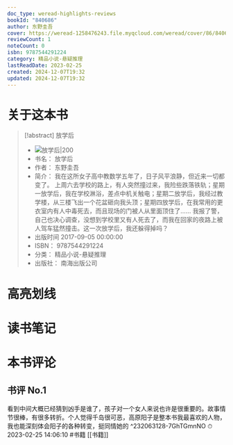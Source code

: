 ```yaml
---
doc_type: weread-highlights-reviews
bookId: "840686"
author: 东野圭吾
cover: https://weread-1258476243.file.myqcloud.com/weread/cover/86/840686/t7_840686.jpg
reviewCount: 1
noteCount: 0
isbn: 9787544291224
category: 精品小说-悬疑推理
lastReadDate: 2023-02-25
created: 2024-12-07T19:32
updated: 2024-12-07T19:32
---
```

# 关于这本书
> [!abstract] 放学后
> - ![ 放学后|200](https://weread-1258476243.file.myqcloud.com/weread/cover/86/840686/t7_840686.jpg)
> - 书名： 放学后
> - 作者： 东野圭吾
> - 简介： 我在这所女子高中教数学五年了，日子风平浪静，但近来一切都变了。
上周六去学校的路上，有人突然撞过来，我险些跌落铁轨；星期一放学后，我在学校淋浴，差点中机关触电；星期二放学后，我经过教学楼，从三楼飞出一个花盆砸向我头顶；星期四放学后，在我常用的更衣室内有人中毒死去，而且现场的门被人从里面顶住了……
我报了警，自己也决心调查，没想到学校里又有人死去了，而我在回家的夜路上被人驾车猛然撞击。这一次放学后，我还躲得掉吗？
> - 出版时间 2017-09-05 00:00:00
> - ISBN： 9787544291224
> - 分类： 精品小说-悬疑推理
> - 出版社： 南海出版公司

# 高亮划线

# 读书笔记

# 本书评论

## 书评 No.1 
看到中间大概已经猜到凶手是谁了，孩子对一个女人来说也许是很重要的。故事情节很棒，有很多转折。个人觉得千岛很可恶，高原阳子是整本书我最喜欢的人物，我也能深刻体会阳子的各种转变，挺同情她的 ^232063128-7GhTGmnNO
⏱ 2023-02-25 14:06:10
#书籍   [[书籍]] 